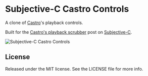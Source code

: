 Subjective-C Castro Controls
======================

A clone of [Castro](http://castro.fm/)'s playback controls. 

Built for the [Castro's playback scrubber](http://subjc.com/castro-playback-scrubber/) post on [Subjective-C](http://subjc.com).

![Subjective-C Castro Controls](http://subjc.com/media/2014-02-19-castro-playback-scrubber/images/castro-finished.png)

## License

Released under the MIT license. See the LICENSE file for more info.